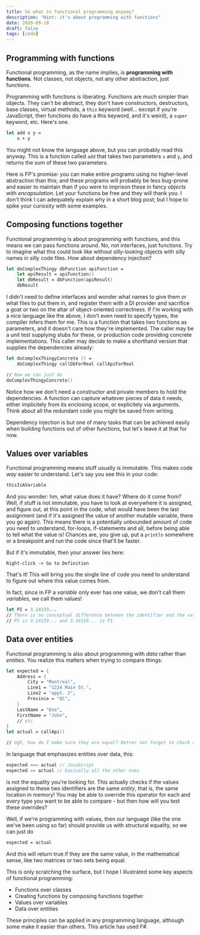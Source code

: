 ```yaml
---
title: So what is functional programming anyway?
description: "Hint: it's about programming with functions"
date: 2020-09-18
draft: false
tags: [code]
---
```


## Programming with functions
Functional programming, as the name implies, is **programming with functions**. Not classes, not objects, not any other abstraction, just functions.

Programming with functions is liberating. Functions are much simpler than objects. They can't be abstract, they don't have constructors, destructors, base classes, virtual methods, a `this` keyword (well... except if you're JavaScript, then functions do have a this keyword, and it's weird), a `super` keyword, etc. Here's one.

```fsharp
let add x y = 
    x + y
```

You might not know the language above, but you can probably read this anyway. This is a function called `add` that takes two parameters `x` and `y`, and returns the sum of these two parameters.

Here is FP's promise: you can make entire programs using no higher-level abstraction than this; and these programs will probably be less bug-prone and easier to maintain than if you were to imprison these in fancy *objects* with *encapsulation*. Let your functions be free and they will thank you. I don't think I can adequately explain why in a short blog post; but I hope to spike your curiosity with some examples.

## Composing functions together

Functional programming is about programming with functions, and this means we can pass functions around. No, not interfaces, just functions. Try to imagine what this could look like without silly-looking objects with silly names in silly code files. How about dependency injection?

```fsharp
let doComplexThingy dbFunction apiFunction =
    let apiResult = apiFunction()
    let dbResult = dbFunction(apiResult)
    dbResult
```

I didn't need to define interfaces and wonder what names to give them or what files to put them in, and register them with a DI provider and sacrifice a goat or two on the altar of object-oriented correctness. If I'm working with a nice language like the above, I don't even need to specify types, the compiler infers them for me. This is a function that takes two functions as parameters, and it doesn't care how they're implemented. The caller may be a unit test supplying stubs for these, or production code providing concrete implementations. This caller may decide to make a shorthand version that supplies the dependencies already:

```fsharp
let doComplexThingyConcrete () =
    doComplexThingy callDbForReal callApiForReal

// Now we can just do
doComplexThingyConcrete()
```
Notice how we don't need a constructor and private members to hold the dependencies. A function can capture whatever pieces of data it needs, either implicitely from its enclosing scope, or explicitely via arguments. Think about all the redundant code you might be saved from writing.

Dependency injection is but one of many tasks that can be achieved easily when building functions out of other functions, but let's leave it at that for now.

## Values over variables

Functional programming means stuff usually is immutable. This makes code *way* easier to understand. Let's say you see this in your code:

```fsharp
thisIsAVariable
```

And you wonder: hm, what value does it have? Where do it come from? Well, if stuff is not immutable, you have to look at everywhere it is assigned, and figure out, at this point in the code, what would have been the last assignment (and if it's assigned the value of another mutable variable, there you go again). This means there is a potentially unbounded amount of code you need to understand, for-loops, if-statements and all, before being able to tell what the value is! Chances are, you give up, put a `println` somewhere or a breakpoint and run the code since that'll be faster.

But if it's immutable, then your answer lies here:
```
Right-click -> Go to Definition 
```
That's it! This will bring you the single line of code you need to understand to figure out where this value comes from. 

In fact, since in FP a *variable* only ever has one value, we don't call them *variables*, we call them values!

```fsharp
let PI = 3.14159...
// There is no conceptual difference between the identifier and the value it holds.
// PI is 3.14159... and 3.14159... is PI.
```

## Data over entities

Functional programming is also about programming with *data* rather than *entities*. You realize this matters when trying to compare things:

```fsharp
let expected = {
    Address = {
        City = "Montreal",
        Line1 = "1234 Main St.",
        Line2 = "appt. 2",
        Province = "QC",
    }
    LastName = "Doe",
    FirstName = "John",
    // etc
}
let actual = callApi()

// Ugh, how do I make sure they are equal? Better not forget to check any field...
```

In language that emphasizes entities over data, this:
```js
expected === actual // JavaScript
expected == actual // basically all the other ones
```
is not the equality you're looking for. This actually checks if the values assigned to these two identifiers are the same *entity*, that is, the same location in memory! You may be able to override this operator for each and every type you want to be able to compare - but then how will you test these overrides?

Well, if we're programming with values, then our language (like the one we've been using so far) should provide us with structural equality, so we can just do
```fsharp
expected = actual
```
And this will return true if they are the same value, in the mathematical sense, like two matrices or two sets being equal.

This is only scratching the surface, but I hope I illustrated some key aspects of functional programming:
 - Functions over classes
 - Creating functions by composing functions together
 - Values over variables
 - Data over entities

These principles can be applied in any programming language, although some make it easier than others. This article has used F#.